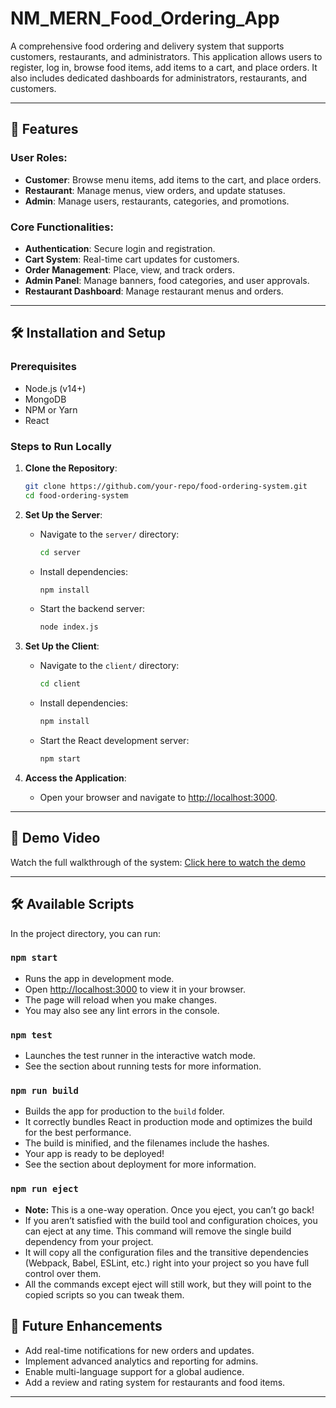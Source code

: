 # NM_MERN_Food_Ordering_App

A comprehensive food ordering and delivery system that supports customers, restaurants, and administrators. This application allows users to register, log in, browse food items, add items to a cart, and place orders. It also includes dedicated dashboards for administrators, restaurants, and customers.

---

## 🚀 Features

### User Roles:
- **Customer**: Browse menu items, add items to the cart, and place orders.
- **Restaurant**: Manage menus, view orders, and update statuses.
- **Admin**: Manage users, restaurants, categories, and promotions.

### Core Functionalities:
- **Authentication**: Secure login and registration.
- **Cart System**: Real-time cart updates for customers.
- **Order Management**: Place, view, and track orders.
- **Admin Panel**: Manage banners, food categories, and user approvals.
- **Restaurant Dashboard**: Manage restaurant menus and orders.

---

## 🛠️ Installation and Setup

### Prerequisites
- Node.js (v14+)
- MongoDB
- NPM or Yarn
- React

### Steps to Run Locally
1. **Clone the Repository**:
    ```bash
    git clone https://github.com/your-repo/food-ordering-system.git
    cd food-ordering-system
    ```

2. **Set Up the Server**:
    - Navigate to the `server/` directory:
      ```bash
      cd server
      ```
    - Install dependencies:
      ```bash
      npm install
      ```
    - Start the backend server:
      ```bash
      node index.js
      ```

3. **Set Up the Client**:
    - Navigate to the `client/` directory:
      ```bash
      cd client
      ```
    - Install dependencies:
      ```bash
      npm install
      ```
    - Start the React development server:
      ```bash
      npm start
      ```

4. **Access the Application**:
    - Open your browser and navigate to [http://localhost:3000](http://localhost:3000).

---


## 🌟 Demo Video
Watch the full walkthrough of the system:
[Click here to watch the demo](https://drive.google.com/file/d/1fonY93D2XMP3kLQMkLI0kLZHDPVoRBl9/view)

---
## 🛠 Available Scripts

In the project directory, you can run:

### **`npm start`**
- Runs the app in development mode.
- Open [http://localhost:3000](http://localhost:3000) to view it in your browser.
- The page will reload when you make changes.
- You may also see any lint errors in the console.

### **`npm test`**
- Launches the test runner in the interactive watch mode.
- See the section about running tests for more information.

### **`npm run build`**
- Builds the app for production to the `build` folder.
- It correctly bundles React in production mode and optimizes the build for the best performance.
- The build is minified, and the filenames include the hashes.
- Your app is ready to be deployed!
- See the section about deployment for more information.

### **`npm run eject`**
- **Note:** This is a one-way operation. Once you eject, you can’t go back!
- If you aren’t satisfied with the build tool and configuration choices, you can eject at any time. This command will remove the single build dependency from your project.
- It will copy all the configuration files and the transitive dependencies (Webpack, Babel, ESLint, etc.) right into your project so you have full control over them.
- All the commands except eject will still work, but they will point to the copied scripts so you can tweak them.



## 🚧 Future Enhancements
- Add real-time notifications for new orders and updates.
- Implement advanced analytics and reporting for admins.
- Enable multi-language support for a global audience.
- Add a review and rating system for restaurants and food items.

---


